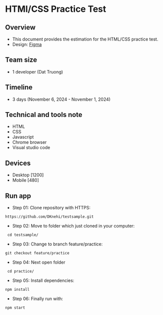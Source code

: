# HTMl/CSS Practice Test
## Overview
- This document provides the estimation for the HTML/CSS practice test.
- Design: [Figma](https://www.figma.com/design/KYBt0NlP0Tev6oxx3ETCtF/testsample02?node-id=2-992&node-type=frame&t=feb6YZenja44s70X-0)
## Team size
- 1 developer (Dat Truong)
## Timeline
- 3 days (November 6, 2024 - November 1, 2024)
## Technical and tools note
- HTML
- CSS
- Javascript
- Chrome browser
- Visual studio code
## Devices
- Desktop [1200]
- Mobile [480]
## Run app
- Step 01: Clone repository with HTTPS:
```
https://github.com/DKnehi/testsample.git
```
- Step 02: Move to folder which just cloned in your computer:
```
 cd testsample/
```
- Step 03: Change to branch feature/practice:
```
git checkout feature/practice
```
- Step 04: Next open folder
```
 cd practice/
```
- Step 05: Install dependencies:
```
npm install
```
- Step 06: Finally run with:
```
npm start
```